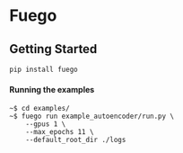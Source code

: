 # Fuego

## Getting Started

```
pip install fuego
```

#### Running the examples

```
~$ cd examples/
~$ fuego run example_autoencoder/run.py \
    --gpus 1 \
    --max_epochs 11 \
    --default_root_dir ./logs
```
